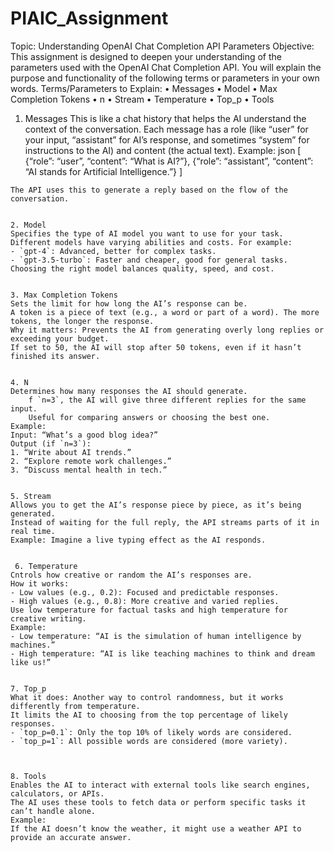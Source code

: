 # PIAIC_Assignment
Topic: Understanding OpenAI Chat Completion API Parameters
Objective: 
This assignment is designed to deepen your understanding of the parameters used with the OpenAI Chat Completion API. You will explain the purpose and functionality of the following terms or parameters in your own words.
Terms/Parameters to Explain:
     • Messages
• Model 
• Max Completion Tokens
• n
• Stream
• Temperature
• Top_p
• Tools


1. Messages
     This is  like a chat history that helps the AI understand the context of the conversation. 
Each message has a role (like “user” for your input, “assistant” for AI’s response, and sometimes “system” for instructions to the AI) and content  (the actual text). 
Example:
  json
  [
    {“role”: “user”, “content”: “What is AI?”},
    {“role”: “assistant”, “content”: “AI stands for Artificial Intelligence.”}
  ]
  ```
  The API uses this to generate a reply based on the flow of the conversation.


2. Model
Specifies the type of AI model you want to use for your task. 
Different models have varying abilities and costs. For example:
  - `gpt-4`: Advanced, better for complex tasks.
  - `gpt-3.5-turbo`: Faster and cheaper, good for general tasks. 
Choosing the right model balances quality, speed, and cost.


3. Max Completion Tokens
Sets the limit for how long the AI’s response can be. 
A token is a piece of text (e.g., a word or part of a word). The more tokens, the longer the response. 
Why it matters: Prevents the AI from generating overly long replies or exceeding your budget. 
If set to 50, the AI will stop after 50 tokens, even if it hasn’t finished its answer.


4. N
 Determines how many responses the AI should generate. 
      f `n=3`, the AI will give three different replies for the same input. 
      Useful for comparing answers or choosing the best one. 
Example:
  Input: “What’s a good blog idea?” 
  Output (if `n=3`): 
  1. “Write about AI trends.” 
  2. “Explore remote work challenges.” 
  3. “Discuss mental health in tech.”


5. Stream
 Allows you to get the AI’s response piece by piece, as it’s being generated. 
 Instead of waiting for the full reply, the API streams parts of it in real time. 
Example: Imagine a live typing effect as the AI responds.


   6. Temperature
Cntrols how creative or random the AI’s responses are. 
 How it works:
  - Low values (e.g., 0.2): Focused and predictable responses. 
  - High values (e.g., 0.8): More creative and varied replies. 
 Use low temperature for factual tasks and high temperature for creative writing. 
Example:
  - Low temperature: “AI is the simulation of human intelligence by machines.” 
  - High temperature: “AI is like teaching machines to think and dream like us!”


7. Top_p
What it does: Another way to control randomness, but it works differently from temperature. 
 It limits the AI to choosing from the top percentage of likely responses. 
  - `top_p=0.1`: Only the top 10% of likely words are considered. 
  - `top_p=1`: All possible words are considered (more variety). 
   


8. Tools
 Enables the AI to interact with external tools like search engines, calculators, or APIs. 
The AI uses these tools to fetch data or perform specific tasks it can’t handle alone. 
Example:
  If the AI doesn’t know the weather, it might use a weather API to provide an accurate answer.
